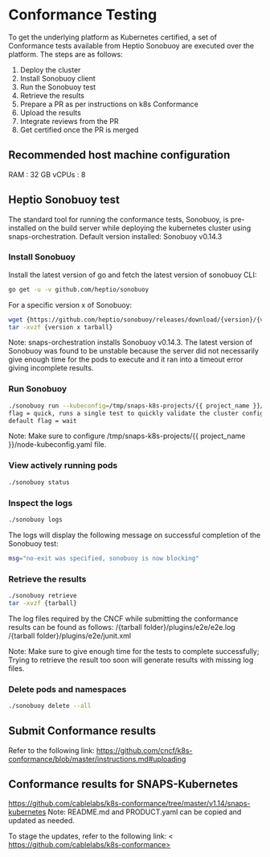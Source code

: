 # Conformance Testing
To get the underlying platform as Kubernetes certified, a set of Conformance tests available from Heptio Sonobuoy are executed over the platform. The steps are as follows:
1. Deploy the cluster
2. Install Sonobuoy client
3. Run the Sonobuoy test
4. Retrieve the results
5. Prepare a PR as per instructions on k8s Conformance
6. Upload the results
7. Integrate reviews from the PR
8. Get certified once the PR is merged

## Recommended host machine configuration
RAM   : 32 GB
vCPUs : 8  

## Heptio Sonobuoy test
The standard tool for running the conformance tests, Sonobuoy, is pre-installed on the build server while deploying the kubernetes cluster using snaps-orchestration.
Default version installed: Sonobuoy v0.14.3

### Install Sonobuoy
Install the latest version of go and fetch the latest version of sonobuoy CLI:
```bash
go get -u -v github.com/heptio/sonobuoy
```
For a specific version x of Sonobuoy:
```bash
wget {https://github.com/heptio/sonobuoy/releases/download/{version}/{version x tarball}}
tar -xvzf {version x tarball}
```
Note: snaps-orchestration installs Sonobuoy v0.14.3. The latest version of Sonobuoy was found to be unstable because the server did not necessarily give enough time for the pods to execute and it ran into a timeout error giving incomplete results.
### Run Sonobuoy
```bash
./sonobuoy run --kubeconfig=/tmp/snaps-k8s-projects/{{ project_name }}/node-kubeconfig.yaml --{optional flag quick or wait}
flag = quick, runs a single test to quickly validate the cluster configuration
default flag = wait
```
Note: Make sure to configure /tmp/snaps-k8s-projects/{{ project_name }}/node-kubeconfig.yaml file.
### View actively running pods
```bash
./sonobuoy status
```
### Inspect the logs
```bash
./sonobuoy logs
```
The logs will display the following message on successful completion of the Sonobuoy test:
```bash
msg="no-exit was specified, sonobuoy is now blocking"
```
### Retrieve the results
```bash
./sonobuoy retrieve
tar -xvzf {tarball}
```
The log files required by the CNCF while submitting the conformance results can be found as follows:
/{tarball folder}/plugins/e2e/e2e.log
/{tarball folder}/plugins/e2e/junit.xml

Note: Make sure to give enough time for the tests to complete successfully; Trying to retrieve the result too soon will generate results with missing log files.
### Delete pods and namespaces
```bash
./sonobuoy delete --all
```
## Submit Conformance results
Refer to the following link:
<https://github.com/cncf/k8s-conformance/blob/master/instructions.md#uploading>

## Conformance results for SNAPS-Kubernetes
<https://github.com/cablelabs/k8s-conformance/tree/master/v1.14/snaps-kubernetes>
Note: README.md and PRODUCT.yaml can be copied and updated as needed.

To stage the updates, refer to the following link:
< https://github.com/cablelabs/k8s-conformance>
